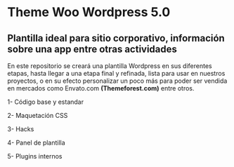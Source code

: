 <h1>Theme Woo Wordpress 5.0</h1>
<h2>Plantilla ideal para sitio corporativo, información sobre una app entre otras actividades</h2>
En este repositorio se creará una plantilla Wordpress en sus diferentes etapas, hasta llegar a una etapa final y refinada, lista para usar en nuestros proyectos, o en su efecto personalizar un poco más para poder ser vendida en mercados como Envato.com <b>(Themeforest.com)</b> entre otros.<p>
1- Código base y estandar<p>
2- Maquetación CSS<p>
3- Hacks<p>
4- Panel de plantilla<p>
5- Plugins internos<p>

